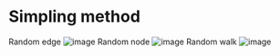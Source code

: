 # Simpling method
Random edge 
![image](https://github.com/anastasiapple/Simpling_method/blob/main/RE.gif)
Random node 
![image](https://github.com/anastasiapple/Simpling_method/blob/main/RN.gif)
Random walk
![image](https://github.com/anastasiapple/Simpling_method/blob/main/RW.gif)

